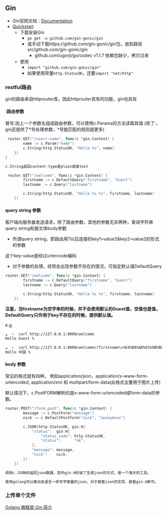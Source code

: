 ## Gin

* Gin官网文档：[Documentation](https://gin-gonic.com/docs/)
* [Quickstart](https://gin-gonic.com/docs/quickstart/)
    - 下载安装Gin
        + `go get -u github.com/gin-gonic/gin`
        + 或手动下载https://github.com/gin-gonic/gin包，放到路径 src/github.com/gin-gonic/gin
            * github.com/ugorji/go/codec v1.1.7 依赖包缺少，拷贝过来
    - 使用
        + `import "github.com/gin-gonic/gin"`
        + 如果使用常量`http.StatusOK`，还要`import "net/http"`

### restful路由

gin的路由来自httprouter库。因此httprouter具有的功能，gin也具有

#### :路由参数

冒号:加上一个参数名组成路由参数，可以使用c.Params的方法读取其值
(除了:，gin还提供了*号处理参数，*号能匹配的规则就更多)

```go
 router.GET("/user/:name", func(c *gin.Context) {
        name := c.Param("name")
        c.String(http.StatusOK, "Hello %s", name)
    })
}

c.String返回content-type是plain或者text
```


```go
 router.GET("/welcome", func(c *gin.Context) {
        firstname := c.DefaultQuery("firstname", "Guest")
        lastname := c.Query("lastname")

        c.String(http.StatusOK, "Hello %s %s", firstname, lastname)
    })
```

#### query string 参数

客户端向服务器发送请求，除了路由参数，其他的参数无非两种，查询字符串query string和报文体body参数

* 所谓query string，即路由用?以后连接的key1=value2&key2=value2的形式的参数

这个key-value是经过urlencode编码

* 对于参数的处理，经常会出现参数不存在的情况，可指定默认值DefaultQuery

```go
router.GET("/welcome", func(c *gin.Context) {
        firstname := c.DefaultQuery("firstname", "Guest")
        lastname := c.Query("lastname")

        c.String(http.StatusOK, "Hello %s %s", firstname, lastname)
    })
```

**注意，当firstname为空字串的时候，并不会使用默认的Guest值，空值也是值，DefaultQuery只作用于key不存在的时候，提供默认值。**

e.g.

```sh
☁  ~  curl http://127.0.0.1:8000/welcome
Hello Guest %

☁  ~  curl http://127.0.0.1:8000/welcome\?firstname\=%E4%B8%AD%E5%9B%BD
Hello 中国 %
```

#### body 参数

常见的格式就有四种。
例如application/json，application/x-www-form-urlencoded, application/xml 和 multipart/form-data(此格式主要用于图片上传)

默认情况下，c.PostFORM解析的是x-www-form-urlencoded或form-data的参数。

```go
router.POST("/form_post", func(c *gin.Context) {
        message := c.PostForm("message")
        nick := c.DefaultPostForm("nick", "anonymous")

        c.JSON(http.StatusOK, gin.H{
            "status":  gin.H{
                "status_code": http.StatusOK,
                "status":      "ok",
            },
            "message": message,
            "nick":    nick,
        })
    })

调用c.JSON则返回json数据，其中gin.H封装了生成json的方式，是一个强大的工具。

使用golang可以像动态语言一样写字面量的json，对于嵌套json的实现，嵌套gin.H即可。
```

### 上传单个文件
[Golang 微框架 Gin 简介](https://www.jianshu.com/p/a31e4ee25305)

